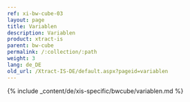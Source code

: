 ```yaml
---
ref: xi-bw-cube-03
layout: page
title: Variablen
description: Variablen
product: xtract-is
parent: bw-cube
permalink: /:collection/:path
weight: 3
lang: de_DE
old_url: /Xtract-IS-DE/default.aspx?pageid=variablen
---
```

{% include _content/de/xis-specific/bwcube/variablen.md %}
